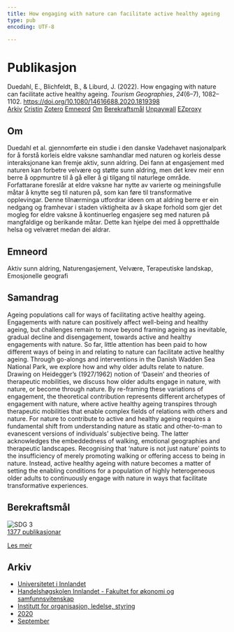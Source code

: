 ```yaml
---
title: How engaging with nature can facilitate active healthy ageing
type: pub
encoding: UTF-8

---
```

<h1>Publikasjon</h1>
<article id="csl-bib-container-3DSWUMVF" class="csl-bib-container">
  <div class="csl-bib-body"> <div class="csl-entry">Duedahl, E., Blichfeldt, B., &#38; Liburd, J. (2022). How engaging with nature can facilitate active healthy ageing. <i>Tourism Geographies</i>, <i>24</i>(6–7), 1082–1102. <a href="https://doi.org/10.1080/14616688.2020.1819398">https://doi.org/10.1080/14616688.2020.1819398</a></div> </div>
  <div class="csl-bib-buttons">
    <a href="#taxonomy-article-3DSWUMVF" alt="archive" class="csl-bib-button">Arkiv</a>
    <a href="https://app.cristin.no/results/show.jsf?id=1829061" alt="Cristin" class="csl-bib-button">Cristin</a>
    <a href="http://zotero.org/groups/5881554/items/3DSWUMVF" alt="Zotero" class="csl-bib-button">Zotero</a>
    <a href="#keywords-article-3DSWUMVF" alt="keywords" class="csl-bib-button">Emneord</a>
    <a href="#about-article-3DSWUMVF" alt="about_pub" class="csl-bib-button">Om</a>
    <a href="#sdg-article-3DSWUMVF" alt="sdg" class="csl-bib-button">Berekraftsmål</a>
    <a href="https://www.tandfonline.com/doi/pdf/10.1080/14616688.2020.1819398?needAccess=true" alt="Unpaywall" class="csl-bib-button">Unpaywall</a>
    <a href="https://www.tandfonline.com/doi/pdf/10.1080/14616688.2020.1819398?needAccess=true" alt="EZproxy" class="csl-bib-button">EZproxy</a>
  </div>
  <div id="csl-bib-meta-container-3DSWUMVF"></div>
</article>
<div id="csl-bib-meta-3DSWUMVF" class="csl-bib-meta">
  <article id="about-article-3DSWUMVF" class="about_pub-article">
    <h1>Om</h1>
    Duedahl et al. gjennomførte ein studie i den danske Vadehavet nasjonalpark for å forstå korleis eldre vaksne samhandlar med naturen og korleis desse interaksjonane kan fremje aktiv, sunn aldring. Dei fann at engasjement med naturen kan forbetre velvære og støtte sunn aldring, men det krev meir enn berre å oppmuntre til å gå eller å gi tilgang til naturlege område. Forfattarane foreslår at eldre vaksne har nytte av varierte og meiningsfulle måtar å knytte seg til naturen på, som kan føre til transformative opplevingar. Denne tilnærminga utfordrar ideen om at aldring berre er ein nedgang og framhevar i staden viktigheita av å skape forhold som gjer det mogleg for eldre vaksne å kontinuerleg engasjere seg med naturen på mangfaldige og berikande måtar. Dette kan hjelpe dei med å oppretthalde helsa og velværet medan dei aldrar.
  </article>
  <article id="keywords-article-3DSWUMVF" class="keywords-article">
    <h1>Emneord</h1>
    Aktiv sunn aldring, Naturengasjement, Velvære, Terapeutiske landskap, Emosjonelle geografi
  </article>
  <article id="abstract-article-3DSWUMVF" class="abstract-article">
    <h1>Samandrag</h1>
    Ageing populations call for ways of facilitating active healthy ageing. Engagements with nature can positively affect well-being and healthy ageing, but challenges remain to move beyond framing ageing as inevitable, gradual decline and disengagement, towards active and healthy engagements with nature. So far, little attention has been paid to how different ways of being in and relating to nature can facilitate active healthy ageing. Through go-alongs and interventions in the Danish Wadden Sea National Park, we explore how and why older adults relate to nature. Drawing on Heidegger’s (1927/1962) notion of ‘Dasein’ and theories of therapeutic mobilities, we discuss how older adults engage in nature, with nature, or become through nature. By re-framing these variations of engagement, the theoretical contribution represents different archetypes of engagement with nature, where active healthy ageing transpires through therapeutic mobilities that enable complex fields of relations with others and nature. For nature to contribute to active and healthy ageing requires a fundamental shift from understanding nature as static and other-to-man to evanescent versions of individuals’ subjective being. The latter acknowledges the embeddedness of walking, emotional geographies and therapeutic landscapes. Recognising that ‘nature is not just nature’ points to the insufficiency of merely promoting walking or offering access to being in nature. Instead, active healthy ageing with nature becomes a matter of setting the enabling conditions for a population of highly heterogeneous older adults to continuously engage with nature in ways that facilitate transformative experiences.
  </article>
  <article id="sdg-article-3DSWUMVF" class="sdg-article">
    <h1>Berekraftsmål</h1>
    <div class="sdg-container"><div id="sdg3" class="sdg">
        <img src="{{< params subfolder >}}images/sdg/sdg03_nn.png" class="image" alt="SDG 3">
        <div class="sdg-overlay">
          <a href="{{< params subfolder >}}nn/archive/?sdg=3#archive" class="sdg-publication-count"><span>1377</span> publikasjonar</a>
          <p><a href="https://fn.no/om-fn/fns-baerekraftsmaal/god-helse-og-livskvalitet?lang=nno-NO" class="sdg-read-more">Les meir</a></p>
        </div>
      </div></div>
  </article>
  <article id="taxonomy-article-3DSWUMVF" class="taxonomy-article">
    <h1>Arkiv</h1>
    <ul>
      <li><a href="{{< params subfolder >}}nn/archive/?key=3DCRN523">Universitetet i Innlandet</a></li>
      <li><a href="{{< params subfolder >}}nn/archive/?key=DU8Q9LN9">Handelshøgskolen Innlandet - Fakultet for økonomi og samfunnsvitenskap</a></li>
      <li><a href="{{< params subfolder >}}nn/archive/?key=4LUWR3ZM">Institutt for organisasjon, ledelse, styring</a></li>
      <li><a href="{{< params subfolder >}}nn/archive/?key=L4LD5JU9">2020</a></li>
      <li><a href="{{< params subfolder >}}nn/archive/?key=XPRSCNB2">September</a></li>
    </ul>
  </article>
</div>
